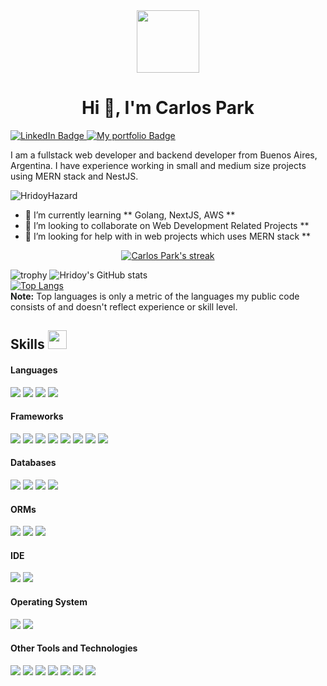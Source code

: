 <div id="header" align="center">
  <img src="https://media.giphy.com/media/M9gbBd9nbDrOTu1Mqx/giphy.gif" width="100"/>
</div>
<h1 align="center">Hi 👋, I'm Carlos Park</h1>
<div id="badges">
  <a href="https://linkedin.com/in/carlos-park">
    <img src="https://img.shields.io/badge/LinkedIn-blue?style=for-the-badge&logo=linkedin&logoColor=white" alt="LinkedIn Badge"/>
  </a>
  <a href="https://portfolio-carlos-park.vercel.app/">
    <img src="https://img.shields.io/badge/My%20Portfolio-black?style=for-the-badge&logo=case&logoColor=white" alt="My portfolio Badge"/>
  </a>
</div>

I am a fullstack web developer and backend developer from Buenos Aires, Argentina. I have experience working in small and medium size projects using MERN stack and NestJS.

<p align="left"> <img src="https://komarev.com/ghpvc/?username=HridoyHazard" alt="HridoyHazard" /> </p>

- 🌱 I’m currently learning ** Golang, NextJS, AWS **
- 👯 I’m looking to collaborate on Web Development Related Projects **
- 🤔 I’m looking for help with in web projects which uses MERN stack **

<p align="center">
    <a href="https://github.com/cspark0610/github-readme-streak-stats">
        <img title="🔥 Get streak stats for your profile at git.io/streak-stats" alt="Carlos Park's streak" src="https://github-readme-streak-stats.herokuapp.com/?user=cspark0610&theme=black-ice&hide_border=true&stroke=0000&background=060A0CD0"/>
    </a>
</p>


![trophy](https://portfolio-carlos-park.vercel.app)
![Hridoy's GitHub stats](https://github-readme-stats.vercel.app/api?username=cspark0610&show_icons=true&count_private=true&theme=great-gatsby) </br>
[![Top Langs](https://github-readme-stats.vercel.app/api/top-langs/?username=cspark0610&theme=great-gatsby&layout=compact)](https://github.com/HridoyHazard)
</br>
<b>Note:</b> Top languages is only a metric of the languages my public code consists of and doesn't reflect experience or skill level.

## Skills <img src="https://media.giphy.com/media/iY8CRBdQXODJSCERIr/giphy.gif" width="30px">&nbsp; 


<h4> Languages </h4>
<span> 
  <img src="https://img.shields.io/badge/HTML5-E34F26?style=for-the-badge&logo=html5&logoColor=white">
  <img src="https://img.shields.io/badge/CSS3-1572B6?style=for-the-badge&logo=css3&logoColor=white">
  <img src="https://img.shields.io/badge/JavaScript-F7DF1E?style=for-the-badge&logo=javascript&logoColor=black">
  <img src="https://img.shields.io/badge/Typescript-FF2D20?style=for-the-badge&logo=typescript&logoColor=white">
</span>

<h4> Frameworks </h4>
<span>
  <img src="https://img.shields.io/badge/Nestjs-FF2D20?style=for-the-badge&logo=nestjs&logoColor=white">
  <img src="https://img.shields.io/badge/Nextjs-CB3837?style=for-the-badge&logo=nextjs&logoColor=white">
  <img src="https://img.shields.io/badge/Express.js-000000?style=for-the-badge&logo=express&logoColor=white">
  <img src="https://img.shields.io/badge/Yarn-2C8EBB?style=for-the-badge&logo=yarn&logoColor=white">
  <img src="https://img.shields.io/badge/npm-CB3837?style=for-the-badge&logo=npm&logoColor=white">
  <img src="https://img.shields.io/badge/Node.js-339933?style=for-the-badge&logo=nodedotjs&logoColor=white">
  <img src="https://img.shields.io/badge/React-20232A?style=for-the-badge&logo=react&logoColor=61DAFB">
  <img src="https://img.shields.io/badge/Bootstrap-563D7C?style=for-the-badge&logo=bootstrap&logoColor=white">
</span>

<h4> Databases </h4>
<span>
  <img src="https://img.shields.io/badge/GraphQL-00000F?style=for-the-badge&logo=Graphql&logoColor=white">
  <img src="https://img.shields.io/badge/PostgreSQL-07405E?style=for-the-badge&logo=PostgreSQL&logoColor=white">
  <img src="https://img.shields.io/badge/MySQL-00000F?style=for-the-badge&logo=mysql&logoColor=white">
  <img src="https://img.shields.io/badge/MongoDB-4EA94B?style=for-the-badge&logo=mongodb&logoColor=white">
</span>

<h4> ORMs </h4>
<span>
  <img src="https://img.shields.io/badge/prisma-07405E?style=for-the-badge&logo=prisma&logoColor=white">
  <img src="https://img.shields.io/badge/typeorm-00000F?style=for-the-badge&logo=typeorm&logoColor=white">
  <img src="https://img.shields.io/badge/mongoose-4EA94B?style=for-the-badge&logo=mongoose&logoColor=white">
</span>

<h4> IDE </h4>
<span>
<img src="https://img.shields.io/badge/sublime_text-%23575757.svg?&style=for-the-badge&logo=sublime-text&logoColor=important">
<img src="https://img.shields.io/badge/Visual_Studio_Code-0078D4?style=for-the-badge&logo=visual%20studio%20code&logoColor=white">

<h4> Operating System </h4>
<span>
  <img src="https://img.shields.io/badge/Linux-FCC624?style=for-the-badge&logo=linux&logoColor=black">
  <img src="https://img.shields.io/badge/Ubuntu-E95420?style=for-the-badge&logo=ubuntu&logoColor=white">
</span>

<h4> Other Tools and Technologies </h4>
<span>
  <img src="https://img.shields.io/badge/Git-07405E?style=for-the-badge&logo=git&logoColor=white">
  <img src="https://img.shields.io/badge/Postman-FF6C37?style=for-the-badge&logo=Postman&logoColor=white">
  <img src="https://img.shields.io/badge/Sass-CC6699?style=for-the-badge&logo=sass&logoColor=white">
  <img src="https://img.shields.io/badge/Heroku-00000F?style=for-the-badge&logo=Heroku&logoColor=white">
  <img src="https://img.shields.io/badge/JWT-FF6C37?style=for-the-badge&logo=jwt&logoColor=white">
  <img src="https://img.shields.io/badge/Docker-00000F?style=for-the-badge&logo=Docker&logoColor=white">
  <img src="https://img.shields.io/badge/Redux-F05032?style=for-the-badge&logo=redux&logoColor=white">
</span>
    
